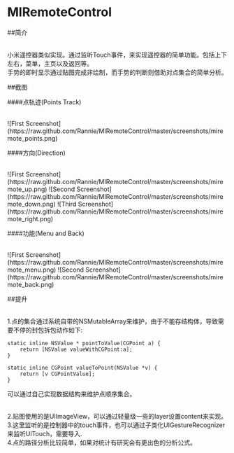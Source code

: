 MIRemoteControl
===============

##简介

<br />
小米遥控器类似实现。通过监听Touch事件，来实现遥控器的简单功能。包括上下左右，菜单，主页以及返回等。

<br />
手势的即时显示通过贴图完成非绘制，而手势的判断则借助对点集合的简单分析。

<br />

##截图

####点轨迹(Points Track)

<br />
![First Screenshot](https://raw.github.com/Rannie/MIRemoteControl/master/screenshots/miremote_points.png)
<br />

####方向(Direction)

<br />
![First Screenshot](https://raw.github.com/Rannie/MIRemoteControl/master/screenshots/miremote_up.png)
![Second Screenshot](https://raw.github.com/Rannie/MIRemoteControl/master/screenshots/miremote_down.png)
![Third Screenshot](https://raw.github.com/Rannie/MIRemoteControl/master/screenshots/miremote_right.png)

####功能(Menu and Back)

<br />
![First Screenshot](https://raw.github.com/Rannie/MIRemoteControl/master/screenshots/miremote_menu.png)
![Second Screenshot](https://raw.github.com/Rannie/MIRemoteControl/master/screenshots/miremote_back.png)

##提升

<br />
1.点的集合通过系统自带的NSMutableArray来维护，由于不能存结构体，导致需要不停的封包拆包动作如下:

    static inline NSValue * pointToValue(CGPoint a) {
    	return [NSValue valueWithCGPoint:a];
	}

	static inline CGPoint valueToPoint(NSValue *v) {
    	return [v CGPointValue];
	}
	
可以通过自己实现数据结构来维护点顺序集合。

<br />
2.贴图使用的是UIImageView，可以通过轻量级一些的layer设置content来实现。

<br />
3.这里监听的是控制器中的touch事件，也可以通过子类化UIGestureRecognizer来监听UITouch，需要导入<UIKit/UIGestureRecognizerSubclass.h>.

<br />
4.点的路径分析比较简单，如果对统计有研究会有更出色的分析公式。